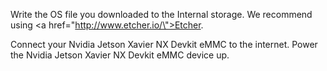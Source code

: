 Write the OS file you downloaded to the Internal storage. We recommend using <a href=\"http://www.etcher.io/\">Etcher</a>.

Connect your Nvidia Jetson Xavier NX Devkit eMMC to the internet. Power the Nvidia Jetson Xavier NX Devkit eMMC device up.